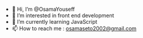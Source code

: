 








* 👋 Hi, I’m @OsamaYouseff
* 👀 I’m interested in front end development
* 🌱 I’m currently learning JavaScript
* 📫 How to reach me : osamaseto2002@gmail.com

<!---
OsamaYouseff/OsamaYouseff is a ✨ special ✨ repository because its `README.md` (this file) appears on your GitHub profile.
You can click the Preview link to take a look at your changes.
--->
